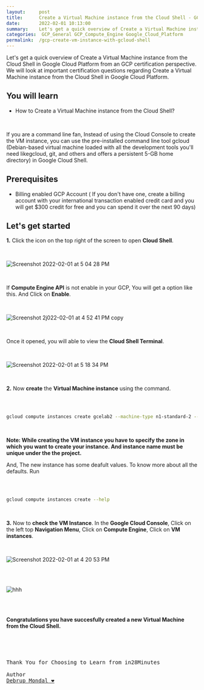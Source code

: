 ```yaml
---
layout:     post
title:      Create a Virtual Machine instance from the Cloud Shell - GCP Certification Cheat Sheet
date:       2022-02-01 10:13:00
summary:    Let's get a quick overview of Create a Virtual Machine instance from the Cloud Shell in Google Cloud Platform from an GCP certification perspective. We will look at important certification questions regarding Create a Virtual Machine instance from the Cloud Shell in Google Cloud Platform.
categories:  GCP_General GCP_Compute_Engine Google_Cloud_Platform
permalink:  /gcp-create-vm-instance-with-gcloud-shell
---
```

Let's get a quick overview of Create a Virtual Machine instance from the Cloud Shell in Google Cloud Platform from an GCP certification perspective. We will look at important certification questions regarding Create a Virtual Machine instance from the Cloud Shell in Google Cloud Platform.


## You will learn
- How to Create a Virtual Machine instance from the Cloud Shell? 

<BR/>

If you are a command line fan, Instead of using the Cloud Console to create the VM instance, you can use the pre-installed command line tool gcloud (Debian-based virtual machine loaded with all the development tools you'll need likegcloud, git, and others and offers a persistent 5-GB home directory) in Google Cloud Shell. 


## Prerequisites

- Billing enabled GCP Account ( If you don't have one, create a billing account with your international transaction enabled credit card and you will get $300 credit for free and you can spend it over the next 90 days)

## Let's get started

**1.** Click the icon on the top right of the screen to open **Cloud Shell**.

<BR/>


![Screenshot 2022-02-01 at 5 04 28 PM](https://user-images.githubusercontent.com/57451228/151963019-73888945-a332-425f-b266-fae6149dc9ee.png)

<BR/>

If **Compute Engine API** is not enable in your GCP, You will get a option like this. And Click on **Enable**.

<BR/>


![Screenshot 2j022-02-01 at 4 52 41 PM copy](https://user-images.githubusercontent.com/57451228/151964725-94e52459-1add-4b25-90eb-9787808f9d9c.png)


<BR/>


Once it opened, you will able to view the **Cloud Shell Terminal**.

<BR/>

![Screenshot 2022-02-01 at 5 18 34 PM](https://user-images.githubusercontent.com/57451228/151963601-aa283d9e-79e4-4b73-992a-6342e68eda9f.png)

<BR/>


**2.** Now **create** the **Virtual Machine instance** using the command.

<BR/>

```sh

gcloud compute instances create gcelab2 --machine-type n1-standard-2 --zone us-central1-f

```
<BR/>

**Note: While creating the VM instance you have to specify the zone in which you want to create your instance. And instance name must be unique under the the project.**

And, The new instance has some deafult values. To know more about all the defaults. Run 

<BR/>

```sh

gcloud compute instances create --help

```
<BR/>

**3.** Now to **check the VM Instance**.
In the **Google Cloud Console**, Click on the left top **Navigation Menu**, Click on **Compute Engine**, Click on **VM instances**.

<BR/>

![Screenshot 2022-02-01 at 4 20 53 PM](https://user-images.githubusercontent.com/57451228/151964950-891aba34-3035-4481-8e25-b0bf08edead9.png)

<BR/>

<BR/>

![hhh](https://user-images.githubusercontent.com/57451228/151965228-ae08e984-15c7-42cd-9ea1-47bd41b29345.png)

<BR/>

<BR/>

**Congratulations you have succesfully created a new Virtual Machine from the Cloud Shell.**



<BR/>


<BR/>
<BR/>

<pre>
Thank You for Choosing to Learn from in28Minutes

Author
<a href="https://www.linkedin.com/in/debrup-365/">Debrup Mondal ❤️</a>
